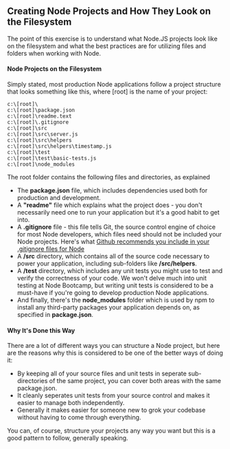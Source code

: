 Creating Node Projects and How They Look on the Filesystem
--------
The point of this exercise is to understand what Node.JS projects look like on the filesystem and what the best practices are for utilizing files and folders when working with Node.

#### Node Projects on the Filesystem

Simply stated, most production Node applications follow a project structure that looks something like this, where [root] is the name of your project:

	c:\[root]\
	c:\[root]\package.json
	c:\[root]\readme.text
	c:\[root]\.gitignore
	c:\[root]\src
	c:\[root]\src\server.js
	c:\[root]\src\helpers
	c:\[root]\src\helpers\timestamp.js
	c:\[root]\test
	c:\[root]\test\basic-tests.js
	c:\[root]\node_modules

The root folder contains the following files and directories, as explained

* The __package.json__ file, which includes dependencies used both for production and development.
* A __"readme"__ file which explains what the project does - you don't necessarily need one to run your application but it's a good habit to get into.
* A __.gitignore__ file - this file tells Git, the source control engine of choice for most Node developers, which files need should not be included your Node projects. Here's what [Github recommends you include in your .gitignore files for Node](https://github.com/github/gitignore/blob/master/Node.gitignore)
* A __/src__ directory, which contains all of the source code necessary to power your application, including sub-folders like __/src/helpers__.
* A __/test__ directory, which includes any unit tests you might use to test and verify the correctness of your code. We won't delve much into unit testing at Node Bootcamp, but writing unit tests is considered to be a must-have if you're going to develop production Node applications.
* And finally, there's the __node_modules__ folder which is used by npm to install any third-party packages your application depends on, as specified in __package.json__.

#### Why It's Done this Way
There are a lot of different ways you can structure a Node project, but here are the reasons why this is considered to be one of the better ways of doing it:

* By keeping all of your source files and unit tests in seperate sub-directories of the same project, you can cover both areas with the same package.json.
* It cleanly seperates unit tests from your source control and makes it easier to manage both independently.
* Generally it makes easier for someone new to grok your codebase without having to come through everything.

You can, of course, structure your projects any way you want but this is a good pattern to follow, generally speaking.
